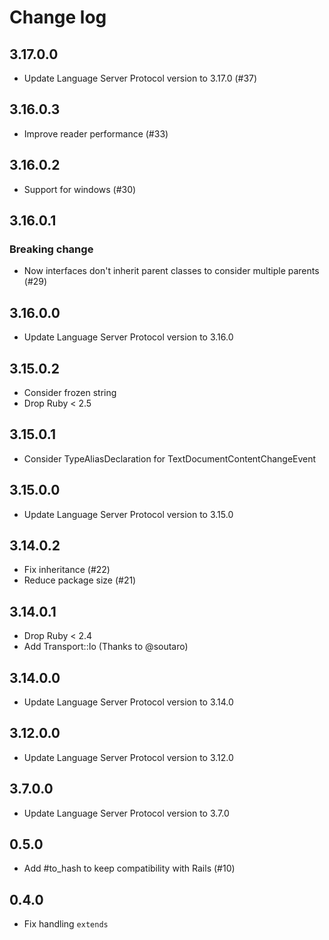 # Change log

## 3.17.0.0

- Update Language Server Protocol version to 3.17.0 (#37)

## 3.16.0.3

- Improve reader performance (#33)

## 3.16.0.2

- Support for windows (#30)

## 3.16.0.1

### Breaking change

- Now interfaces don't inherit parent classes to consider multiple parents (#29)

## 3.16.0.0

- Update Language Server Protocol version to 3.16.0

## 3.15.0.2

- Consider frozen string
- Drop Ruby < 2.5

## 3.15.0.1

- Consider TypeAliasDeclaration for TextDocumentContentChangeEvent

## 3.15.0.0

- Update Language Server Protocol version to 3.15.0

## 3.14.0.2

- Fix inheritance (#22)
- Reduce package size (#21)

## 3.14.0.1

- Drop Ruby < 2.4
- Add Transport::Io (Thanks to @soutaro)

## 3.14.0.0

- Update Language Server Protocol version to 3.14.0

## 3.12.0.0

- Update Language Server Protocol version to 3.12.0

## 3.7.0.0

- Update Language Server Protocol version to 3.7.0

## 0.5.0

- Add #to_hash to keep compatibility with Rails (#10)

## 0.4.0

- Fix handling `extends`
